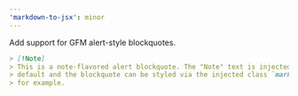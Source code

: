```yaml
---
'markdown-to-jsx': minor
---
```


Add support for GFM alert-style blockquotes.

```md
> [!Note]
> This is a note-flavored alert blockquote. The "Note" text is injected as a `<header>` by
> default and the blockquote can be styled via the injected class `markdown-alert-note`
> for example.
```
